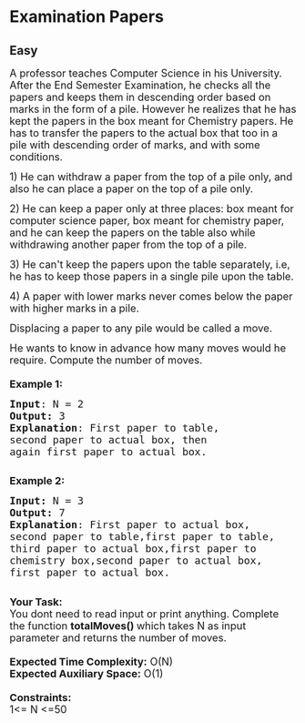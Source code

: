 # Examination Papers
## Easy 
<div class="problem-statement">
                <p></p><p><span style="font-size:18px">A professor teaches Computer Science in his University. After the End Semester Examination, he checks all the papers and keeps them in descending order based on marks in the form of a pile. However he realizes that he has kept the papers in the box meant for Chemistry papers. He has to transfer the papers to the actual box that too in a pile with descending order of marks, and with some conditions.</span></p>

<p><span style="font-size:18px">1) He can withdraw a paper from the top of a pile only, and also he can place a paper on the top of a pile only.</span></p>

<p><span style="font-size:18px">2) He can keep a paper only at three places: box meant for computer science paper, box meant&nbsp;for chemistry paper, and he can keep the papers on the table also while withdrawing another paper from the top of a&nbsp;pile.</span></p>

<p><span style="font-size:18px">3) He can't keep the papers upon the table separately, i.e, he has to keep those papers in a single pile upon the table.</span></p>

<p><span style="font-size:18px">4) A paper with lower marks never comes below the paper with higher marks in a pile.</span></p>

<p><span style="font-size:18px">Displacing a paper to any pile would be called a move.</span></p>

<p><span style="font-size:18px">He wants to know in advance how many moves would he require. Compute the number of moves.<br>
<br>
<strong>Example 1:</strong></span></p>

<pre><span style="font-size:18px"><strong>Input</strong>: N = 2
<strong>Output:</strong>&nbsp;3&nbsp;
<strong>Explanation</strong>: First paper to table,
second paper to actual box, then
again first paper to actual box.
</span>
</pre>

<p><span style="font-size:18px"><strong>Example 2:</strong></span></p>

<pre><span style="font-size:18px"><strong>Input: </strong>N = 3
<strong>Output:&nbsp;</strong>7
<strong>Explanation</strong>: First paper to actual box,
second paper to table,first paper to table,
third paper to actual box,first paper to
chemistry box,second paper to actual box,
first paper to actual box.</span>
</pre>

<p><br>
<span style="font-size:18px"><strong>Your Task:&nbsp;&nbsp;</strong><br>
You dont need to read input or print anything. Complete the function <strong>totalMoves()&nbsp;</strong>which takes N&nbsp;as input parameter and returns the number of moves.<strong>&nbsp;</strong><br>
<br>
<strong>Expected Time Complexity:</strong> O(N)<br>
<strong>Expected Auxiliary Space:</strong> O(1)<br>
<br>
<strong>Constraints:</strong><br>
1&lt;= N&nbsp;&lt;=50</span></p>
 <p></p>
            </div>